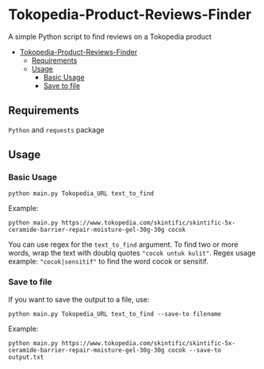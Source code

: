 # Tokopedia-Product-Reviews-Finder
A simple Python script to find reviews on a Tokopedia product

- [Tokopedia-Product-Reviews-Finder](#tokopedia-product-reviews-finder)
  - [Requirements](#requirements)
  - [Usage](#usage)
    - [Basic Usage](#basic-usage)
    - [Save to file](#save-to-file)

## Requirements
`Python` and `requests` package

## Usage
### Basic Usage

`python main.py Tokopedia_URL text_to_find`

Example:

`python main.py https://www.tokopedia.com/skintific/skintific-5x-ceramide-barrier-repair-moisture-gel-30g-30g cocok`

You can use regex for the `text_to_find` argument. To find two or more words, wrap the text with doublq quotes `"cocok untuk kulit"`. Regex usage example: `"cocok|sensitif"` to find the word cocok or sensitif.

### Save to file
If you want to save the output to a file, use:

`python main.py Tokopedia_URL text_to_find --save-to filename`

Example:

`python main.py https://www.tokopedia.com/skintific/skintific-5x-ceramide-barrier-repair-moisture-gel-30g-30g cocok --save-to output.txt`